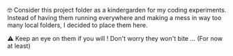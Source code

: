 🤓 Consider this project folder as a kindergarden for my coding experiments. Instead of having them running everywhere and making a mess in way too many local folders, I decided to place them here. 

⚠️ Keep an eye on them if you will ! Don't worry they won't bite ... (For now at least)
